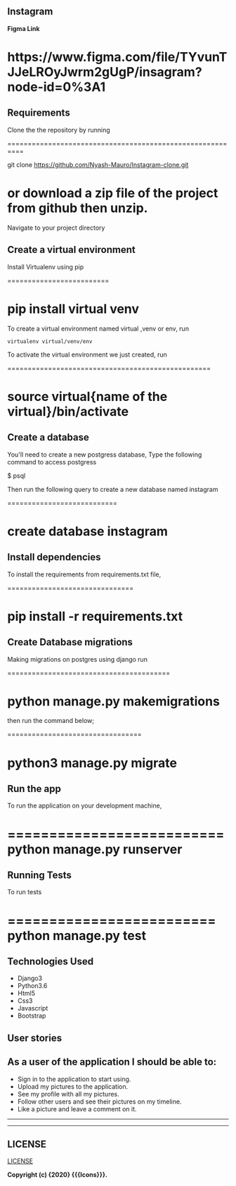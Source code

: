 ## Instagram

**Figma Link**

<h1>https://www.figma.com/file/TYvunTJJeLROyJwrm2gUgP/insagram?node-id=0%3A1</h1>



## Requirements

Clone the the repository by running

==========================================================

git clone https://github.com/Nyash-Mauro/Instagram-clone.git

# or download a zip file of the project from github then unzip.

Navigate to your project directory

## Create a virtual environment

Install Virtualenv using pip

=========================

pip install virtual venv
=========================

To create a virtual environment named virtual ,venv or env, run

```
virtualenv virtual/venv/env
```

To activate the virtual environment we just created,
run

==================================================

source virtual{name of the virtual}/bin/activate
==================================================

## Create a database

You'll need to create a new postgress database, Type the following command to access postgress

$ psql

Then run the following query to create a new database named instagram

===========================

create database instagram
===========================

## Install dependencies

To install the requirements from requirements.txt file,

===============================

pip install -r requirements.txt
===============================

## Create Database migrations

Making migrations on postgres using django
run

========================================

python manage.py makemigrations
===============================

then run the command below;

=================================

python3 manage.py migrate
=========================

## Run the app

To run the application on your development machine,

==========================
python manage.py runserver
==========================

## Running Tests

To run tests

=========================
python manage.py test
=========================

## Technologies Used

- Django3
- Python3.6
- Html5
- Css3
- Javascript
- Bootstrap

## User stories

As a user of the application I should be able to:
-------------------------------------------------

- Sign in to the application to start using.
- Upload my pictures to the application.
- See my profile with all my pictures.
- Follow other users and see their pictures on my timeline.
- Like a picture and leave a comment on it.

---------------------------------------------------
---------------------------------------------------
## LICENSE

[LICENSE](license)

**Copyright (c) {2020} {{{Icons}}}.**
